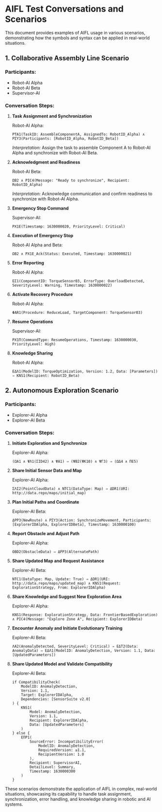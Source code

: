# AIFL Test Conversations and Scenarios

This document provides examples of AIFL usage in various scenarios, demonstrating how the symbols and syntax can be applied in real-world situations.

## 1. Collaborative Assembly Line Scenario

### Participants:
- Robot-AI Alpha
- Robot-AI Beta
- Supervisor-AI

### Conversation Steps:

1. **Task Assignment and Synchronization**

   Robot-AI Alpha:
   ```
   ΡΤΑ1(TaskID: AssembleComponentA, AssignedTo: RobotID_Alpha) ∧ ΡΣΥ3(Participants: [RobotID_Alpha, RobotID_Beta])
   ```
   *Interpretation:* Assign the task to assemble Component A to Robot-AI Alpha and synchronize with Robot-AI Beta.

2. **Acknowledgment and Readiness**

   Robot-AI Beta:
   ```
   ΩΒ2 ∧ ΡΙC4(Message: "Ready to synchronize", Recipient: RobotID_Alpha)
   ```
   *Interpretation:* Acknowledge communication and confirm readiness to synchronize with Robot-AI Alpha.

3. **Emergency Stop Command**

   Supervisor-AI:
   ```
   ΡΧ1Ε(Timestamp: 1630000020, PriorityLevel: Critical)
   ```

4. **Execution of Emergency Stop**

   Robot-AI Alpha and Beta:
   ```
   ΩΒ2 ∧ ΡΧ1Ε_Ack(Status: Executed, Timestamp: 1630000021)
   ```

5. **Error Reporting**

   Robot-AI Alpha:
   ```
   ΕΣ1(ComponentID: TorqueSensor03, ErrorType: OverloadDetected, SeverityLevel: Warning, Timestamp: 1630000022)
   ```

6. **Activate Recovery Procedure**

   Robot-AI Alpha:
   ```
   ΦΑR1(Procedure: ReduceLoad, TargetComponent: TorqueSensor03)
   ```

7. **Resume Operations**

   Supervisor-AI:
   ```
   ΡΧ1Π(CommandType: ResumeOperations, Timestamp: 1630000030, PriorityLevel: High)
   ```

8. **Knowledge Sharing**

   Robot-AI Alpha:
   ```
   ΕΔΛ1(ModelID: TorqueOptimization, Version: 1.2, Data: [Parameters]) ⇒ ΚΝS1(Recipient: RobotID_Beta)
   ```

## 2. Autonomous Exploration Scenario

### Participants:
- Explorer-AI Alpha
- Explorer-AI Beta

### Conversation Steps:

1. **Initiate Exploration and Synchronize**

   Explorer-AI Alpha:
   ```
   (ΩΑ1 ∧ ΨΛ1(ΣID42) ∧ ΨΑ1) ⇒ (ΨΒ2(ΨΚ10) ∧ ΨΓ3) ⇒ (ΩΔ4 ∧ ΠΕ5)
   ```

2. **Share Initial Sensor Data and Map**

   Explorer-AI Alpha:
   ```
   ΣΛΙ2(PointCloudData) ∧ ΝΤC1(DataType: Map) ⇒ ΔDR1(URI: http://data.repo/maps/initial_map)
   ```

3. **Plan Initial Paths and Coordinate**

   Explorer-AI Beta:
   ```
   ΔΡΡ3(NewRoute) ∧ ΡΣΥ3(Action: SynchronizeMovement, Participants: [ExplorerIDAlpha, ExplorerIDBeta], Timestamp: 1630000100)
   ```

4. **Report Obstacle and Adjust Path**

   Explorer-AI Alpha:
   ```
   ΟΒD2(ObstacleData) ⇒ ΔΡΡ3(AlternatePath)
   ```

5. **Share Updated Map and Request Assistance**

   Explorer-AI Beta:
   ```
   ΝΤC1(DataType: Map, Update: True) ⇒ ΔDR1(URI: http://data.repo/maps/updated_map) ∧ ΚΝS1(Request: ExplorationStrategy, From: ExplorerIDAlpha)
   ```

6. **Share Knowledge and Suggest New Exploration Area**

   Explorer-AI Alpha:
   ```
   ΚΝS1(Response: ExplorationStrategy, Data: FrontierBasedExploration) ∧ ΡΙC4(Message: "Explore Zone A", Recipient: ExplorerIDBeta)
   ```

7. **Encounter Anomaly and Initiate Evolutionary Training**

   Explorer-AI Beta:
   ```
   ΛΑ2(AnomalyDetected, SeverityLevel: Critical) ⇒ ΕΔΤ2(Data: AnomalyData) ⇒ ΕΔΛ1(ModelID: AnomalyDetection, Version: 1.1, Data: [UpdatedParameters])
   ```

8. **Share Updated Model and Validate Compatibility**

   Explorer-AI Beta:
   ```
   if CompatibilityCheck(
       ModelID: AnomalyDetection,
       Version: 1.1,
       Target: ExplorerIDAlpha,
       Dependencies: [SensorSuite v2.0]
   ) {
       ΚΝS1(
           Model: AnomalyDetection,
           Version: 1.1,
           Recipient: ExplorerIDAlpha,
           Data: [UpdatedParameters]
       )
   } else {
       ΕΠΡ1(
           SourceError: IncompatibilityError(
               ModelID: AnomalyDetection,
               RequiredVersion: ≥1.1,
               RecipientVersion: 1.0
           ),
           Recipient: SupervisorAI,
           DetailLevel: Summary,
           Timestamp: 1630000300
       )
   }
   ```

These scenarios demonstrate the application of AIFL in complex, real-world situations, showcasing its capability to handle task assignment, synchronization, error handling, and knowledge sharing in robotic and AI systems.
